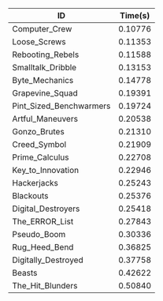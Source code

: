 |ID|Time(s)|
|-|-|
|Computer_Crew|0.10776|
|Loose_Screws|0.11353|
|Rebooting_Rebels|0.11588|
|Smalltalk_Dribble|0.13153|
|Byte_Mechanics|0.14778|
|Grapevine_Squad|0.19391|
|Pint_Sized_Benchwarmers|0.19724|
|Artful_Maneuvers|0.20538|
|Gonzo_Brutes|0.21310|
|Creed_Symbol|0.21909|
|Prime_Calculus|0.22708|
|Key_to_Innovation|0.22946|
|Hackerjacks|0.25243|
|Blackouts|0.25376|
|Digital_Destroyers|0.25418|
|The_ERROR_List|0.27843|
|Pseudo_Boom|0.30336|
|Rug_Heed_Bend|0.36825|
|Digitally_Destroyed|0.37758|
|Beasts|0.42622|
|The_Hit_Blunders|0.50840|
